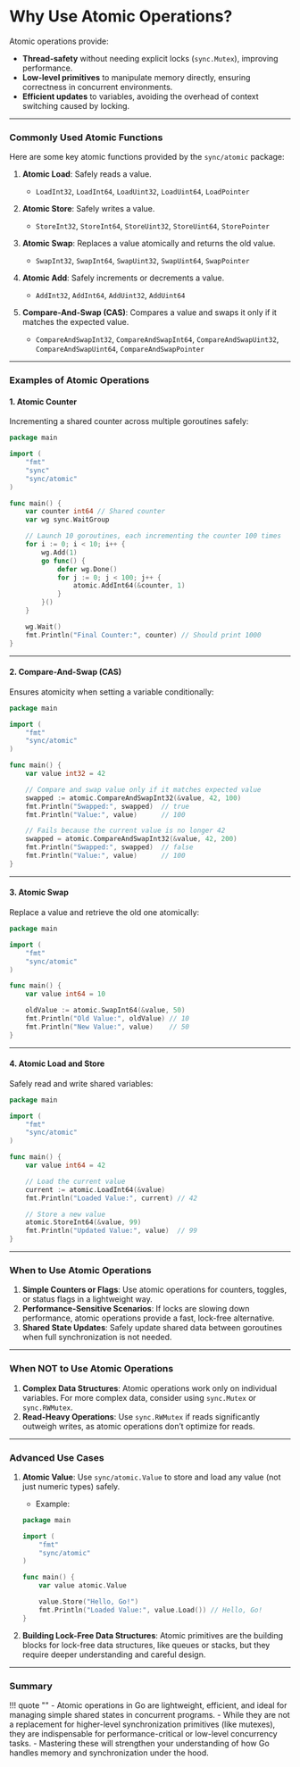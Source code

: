 # **Why Use Atomic Operations?**

Atomic operations provide:

- **Thread-safety** without needing explicit locks (`sync.Mutex`), improving performance.
- **Low-level primitives** to manipulate memory directly, ensuring correctness in concurrent environments.
- **Efficient updates** to variables, avoiding the overhead of context switching caused by locking.

---

### **Commonly Used Atomic Functions**

Here are some key atomic functions provided by the `sync/atomic` package:

1. **Atomic Load**: Safely reads a value.
   - `LoadInt32`, `LoadInt64`, `LoadUint32`, `LoadUint64`, `LoadPointer`

2. **Atomic Store**: Safely writes a value.
   - `StoreInt32`, `StoreInt64`, `StoreUint32`, `StoreUint64`, `StorePointer`

3. **Atomic Swap**: Replaces a value atomically and returns the old value.
   - `SwapInt32`, `SwapInt64`, `SwapUint32`, `SwapUint64`, `SwapPointer`

4. **Atomic Add**: Safely increments or decrements a value.
   - `AddInt32`, `AddInt64`, `AddUint32`, `AddUint64`

5. **Compare-And-Swap (CAS)**: Compares a value and swaps it only if it matches the expected value.
   - `CompareAndSwapInt32`, `CompareAndSwapInt64`, `CompareAndSwapUint32`, `CompareAndSwapUint64`, `CompareAndSwapPointer`

---

### **Examples of Atomic Operations**

#### **1. Atomic Counter**
Incrementing a shared counter across multiple goroutines safely:

```go
package main

import (
	"fmt"
	"sync"
	"sync/atomic"
)

func main() {
	var counter int64 // Shared counter
	var wg sync.WaitGroup

	// Launch 10 goroutines, each incrementing the counter 100 times
	for i := 0; i < 10; i++ {
		wg.Add(1)
		go func() {
			defer wg.Done()
			for j := 0; j < 100; j++ {
				atomic.AddInt64(&counter, 1)
			}
		}()
	}

	wg.Wait()
	fmt.Println("Final Counter:", counter) // Should print 1000
}
```

---

#### **2. Compare-And-Swap (CAS)**
Ensures atomicity when setting a variable conditionally:

```go
package main

import (
	"fmt"
	"sync/atomic"
)

func main() {
	var value int32 = 42

	// Compare and swap value only if it matches expected value
	swapped := atomic.CompareAndSwapInt32(&value, 42, 100)
	fmt.Println("Swapped:", swapped)  // true
	fmt.Println("Value:", value)      // 100

	// Fails because the current value is no longer 42
	swapped = atomic.CompareAndSwapInt32(&value, 42, 200)
	fmt.Println("Swapped:", swapped)  // false
	fmt.Println("Value:", value)      // 100
}
```

---

#### **3. Atomic Swap**
Replace a value and retrieve the old one atomically:

```go
package main

import (
	"fmt"
	"sync/atomic"
)

func main() {
	var value int64 = 10

	oldValue := atomic.SwapInt64(&value, 50)
	fmt.Println("Old Value:", oldValue) // 10
	fmt.Println("New Value:", value)    // 50
}
```

---

#### **4. Atomic Load and Store**
Safely read and write shared variables:

```go
package main

import (
	"fmt"
	"sync/atomic"
)

func main() {
	var value int64 = 42

	// Load the current value
	current := atomic.LoadInt64(&value)
	fmt.Println("Loaded Value:", current) // 42

	// Store a new value
	atomic.StoreInt64(&value, 99)
	fmt.Println("Updated Value:", value)  // 99
}
```

---

### **When to Use Atomic Operations**
1. **Simple Counters or Flags**: Use atomic operations for counters, toggles, or status flags in a lightweight way.
2. **Performance-Sensitive Scenarios**: If locks are slowing down performance, atomic operations provide a fast, lock-free alternative.
3. **Shared State Updates**: Safely update shared data between goroutines when full synchronization is not needed.

---

### **When NOT to Use Atomic Operations**
1. **Complex Data Structures**: Atomic operations work only on individual variables. For more complex data, consider using `sync.Mutex` or `sync.RWMutex`.
2. **Read-Heavy Operations**: Use `sync.RWMutex` if reads significantly outweigh writes, as atomic operations don’t optimize for reads.

---

### **Advanced Use Cases**
1. **Atomic Value**: Use `sync/atomic.Value` to store and load any value (not just numeric types) safely.
   - Example:
   ```go
   package main

   import (
       "fmt"
       "sync/atomic"
   )

   func main() {
       var value atomic.Value

       value.Store("Hello, Go!")
       fmt.Println("Loaded Value:", value.Load()) // Hello, Go!
   }
   ```

2. **Building Lock-Free Data Structures**: Atomic primitives are the building blocks for lock-free data structures, like queues or stacks, but they require deeper understanding and careful design.

---

### Summary

!!! quote ""
    - Atomic operations in Go are lightweight, efficient, and ideal for managing simple shared states in concurrent programs.
    - While they are not a replacement for higher-level synchronization primitives (like mutexes), they are indispensable for performance-critical or low-level concurrency tasks.
    - Mastering these will strengthen your understanding of how Go handles memory and synchronization under the hood.
